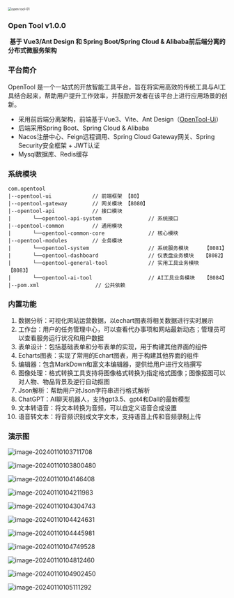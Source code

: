 <img src="./assets/open tool-logo.png" alt="open tool-01 " style="zoom:50%;" />

###                                                                            Open Tool v1.0.0

​													**基于 Vue3/Ant Design 和 Spring Boot/Spring Cloud & Alibaba前后端分离的分布式微服务架构**

### 平台简介

OpenTool 是一个一站式的开放智能工具平台，旨在将实用高效的传统工具与AI工具结合起来，帮助用户提升工作效率，并鼓励开发者在该平台上进行应用场景的创新。

- 采用前后端分离架构，前端基于Vue3、Vite、Ant Design（[OpenTool-Ui](https://github.com/yangzhenyu322/OpenTool)）
- 后端采用Spring Boot、Spring Cloud & Alibaba
- Nacos注册中心、Feign远程调用、Spring Cloud Gateway网关、Spring Security安全框架 + JWT认证
- Mysql数据库、Redis缓存

### 系统模块

```
com.opentool
|--opentool-ui             // 前端框架 【80】
|--opentool-gateway        // 网关模块 【8080】
|--opentool-api            // 接口模块
|		└──opentool-api-system               // 系统接口
|--opentool-common         // 通用模块
|		└──opentool-common-core              // 核心模块
|--opentool-modules        // 业务模块
|		└──opentool-system                   // 系统服务模块     【8081】
|		└──opentool-dashboard                // 仪表盘业务模块   【8082】
|		└──opentool-general-tool             // 实用工具业务模块  【8083】
|		└──opentool-ai-tool                  // AI工具业务模块   【8084】
|--pom.xml					// 公共依赖
```

### 内置功能

1. 数据分析：可视化网站运营数据，以echart图表将相关数据进行实时展示
2. 工作台：用户的任务管理中心，可以查看代办事项和网站最新动态；管理员可以查看服务运行状况和用户数据
3. 表单设计：包括基础表单和分布表单的实现，用于构建其他界面的组件
4. Echarts图表：实现了常用的Echart图表，用于构建其他界面的组件
5. 编辑器：包含MarkDown和富文本编辑器，提供给用户进行文档撰写
6. 图像处理：格式转换工具支持将图像格式转换为指定格式图像；图像抠图可以对人物、物品背景及逆行自动抠图
7. Json解析：帮助用户对Json字符串进行格式解析
8. ChatGPT：AI聊天机器人，支持gpt3.5、gpt4和Dall的最新模型
9. 文本转语音：将文本转换为音频，可以自定义语音合成设置
10. 语音转文本：将音频识别成文字文本，支持语音上传和音频录制上传

### 演示图

![image-20240110103711708](./assets/image-20240110103711708.png)

![image-20240110103800480](./assets/image-20240110103800480.png)

![image-20240110104146408](./assets/image-20240110104146408.png)

![image-20240110104211983](./assets/image-20240110104211983.png)

![image-20240110104304743](./assets/image-20240110104304743.png)

![image-20240110104424631](./assets/image-20240110104424631.png)

![image-20240110104445981](./assets/image-20240110104445981.png)

![image-20240110104749528](./assets/image-20240110104749528.png)

![image-20240110104812460](./assets/image-20240110104812460.png)

![image-20240110104902450](./assets/image-20240110104902450.png)

![image-20240110105111292](./assets/image-20240110105111292.png)
